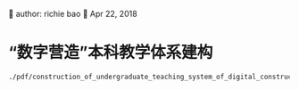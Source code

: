 🐞 author: richie bao 📅 Apr 22, 2018
# “数字营造”本科教学体系建构

```pdf
./pdf/construction_of_undergraduate_teaching_system_of_digital_construction.pdf
```